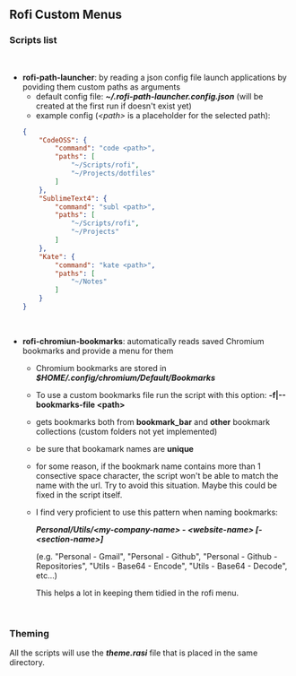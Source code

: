 ## Rofi Custom Menus

### Scripts list

<br>

- **rofi-path-launcher**: by reading a json config file launch applications by poviding them custom paths as arguments
	- default config file: ***~/.rofi-path-launcher.config.json*** (will be created at the first run if doesn't exist yet)
	- example config (*&lt;path&gt;* is a placeholder for the selected path): 
	```json
	{
	    "CodeOSS": {
	        "command": "code <path>",
	        "paths": [
	            "~/Scripts/rofi",
	            "~/Projects/dotfiles"
	        ]
	    },
	    "SublimeText4": {
	        "command": "subl <path>",
	        "paths": [
	            "~/Scripts/rofi",
	            "~/Projects"
	        ]
	    },
	    "Kate": {
	        "command": "kate <path>",
	        "paths": [
	            "~/Notes"
	        ]
	    }
	}
	```
<br>

- **rofi-chromiun-bookmarks**: automatically reads saved Chromium bookmarks and provide a menu for them
	- Chromium bookmarks are stored in ***$HOME/.config/chromium/Default/Bookmarks***
	- To use a custom bookmarks file run the script with this option: **-f|--bookmarks-file &lt;path&gt;**
	- gets bookmarks both from **bookmark_bar** and **other** bookmark collections (custom folders not yet implemented)
	- be sure that bookamark names are **unique**
	- for some reason, if the bookmark name contains more than 1 consective space character, the script won't be able to match the name with the url. Try to avoid this situation. Maybe this could be fixed in the script itself.
	- I find very proficient to use this pattern when naming bookmarks:
	
		***Personal/Utils/&lt;my-company-name&gt; - &lt;website-name&gt; [- &lt;section-name&gt;]***

		(e.g. "Personal - Gmail", "Personal - Github", "Personal - Github - Repositories", "Utils - Base64 - Encode", "Utils - Base64 - Decode", etc...)

		This helps a lot in keeping them tidied in the rofi menu.

<br>

### Theming

All the scripts will use the ***theme.rasi*** file that is placed in the same directory.
